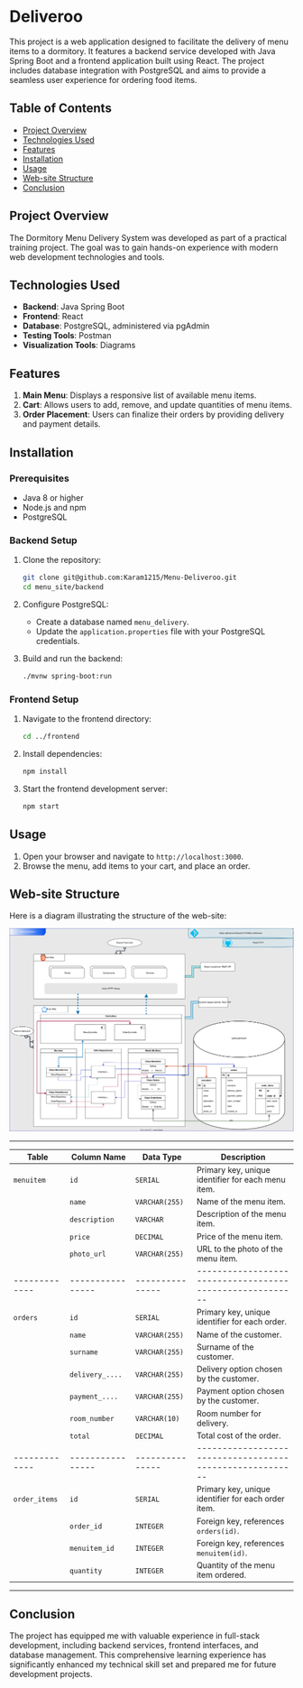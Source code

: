 # Deliveroo

This project is a web application designed to facilitate the delivery of menu items to a dormitory. It features a backend service developed with Java Spring Boot and a frontend application built using React. The project includes database integration with PostgreSQL and aims to provide a seamless user experience for ordering food items.

## Table of Contents

- [Project Overview](#project-overview)
- [Technologies Used](#technologies-used)
- [Features](#features)
- [Installation](#installation)
- [Usage](#usage)
- [Web-site Structure](#web-site-structure)
- [Conclusion](#conclusion)

## Project Overview

The Dormitory Menu Delivery System was developed as part of a practical training project. The goal was to gain hands-on experience with modern web development technologies and tools.

## Technologies Used

- **Backend**: Java Spring Boot
- **Frontend**: React
- **Database**: PostgreSQL, administered via pgAdmin
- **Testing Tools**: Postman
- **Visualization Tools**: Diagrams

## Features

1. **Main Menu**: Displays a responsive list of available menu items.
2. **Cart**: Allows users to add, remove, and update quantities of menu items.
3. **Order Placement**: Users can finalize their orders by providing delivery and payment details.

## Installation

### Prerequisites

- Java 8 or higher
- Node.js and npm
- PostgreSQL

### Backend Setup

1. Clone the repository:
    ```sh
    git clone git@github.com:Karam1215/Menu-Deliveroo.git
    cd menu_site/backend
    ```

2. Configure PostgreSQL:
    - Create a database named `menu_delivery`.
    - Update the `application.properties` file with your PostgreSQL credentials.

3. Build and run the backend:
    ```sh
    ./mvnw spring-boot:run
    ```

### Frontend Setup

1. Navigate to the frontend directory:
    ```sh
    cd ../frontend
    ```

2. Install dependencies:
    ```sh
    npm install
    ```

3. Start the frontend development server:
    ```sh
    npm start
    ```

## Usage

1. Open your browser and navigate to `http://localhost:3000`.
2. Browse the menu, add items to your cart, and place an order.

## Web-site Structure

Here is a diagram illustrating the structure of the web-site:

![Web-site Structure](Diagrams/Delivero.svg)

---------------------------------------------------------------------------------------------------------
| Table       | Column Name    | Data Type     | Description                                            |
|-------------|----------------|---------------|--------------------------------------------------------|
| `menuitem`  | `id`           | `SERIAL`      | Primary key, unique identifier for each menu item.     |
|             | `name`         | `VARCHAR(255)`| Name of the menu item.                                 |
|             | `description`  | `VARCHAR`        | Description of the menu item.                       |
|             | `price`        | `DECIMAL`     | Price of the menu item.                                |
|             | `photo_url`    | `VARCHAR(255)`| URL to the photo of the menu item.                     |
|-------------|----------------|---------------|--------------------------------------------------------|
| `orders`    | `id`           | `SERIAL`      | Primary key, unique identifier for each order.         |
|             | `name`         | `VARCHAR(255)`| Name of the customer.                                  |
|             | `surname`      | `VARCHAR(255)`| Surname of the customer.                               |
|             | `delivery_....`| `VARCHAR(255)`| Delivery option chosen by the customer.                |
|             | `payment_....` | `VARCHAR(255)`| Payment option chosen by the customer.                 |
|             | `room_number`  | `VARCHAR(10)` | Room number for delivery.                              |
|             | `total`        | `DECIMAL`     | Total cost of the order.                               |
|-------------|----------------|---------------|--------------------------------------------------------|
|`order_items`| `id`          | `SERIAL`      | Primary key, unique identifier for each order item.     |
|             | `order_id`     | `INTEGER`     | Foreign key, references `orders(id)`.                  |
|             | `menuitem_id`  | `INTEGER`     | Foreign key, references `menuitem(id)`.                |
|             | `quantity`     | `INTEGER`     | Quantity of the menu item ordered.                     |
---------------------------------------------------------------------------------------------------------

## Conclusion

The project has equipped me with valuable experience in full-stack development, including backend services, frontend interfaces, and database management. This comprehensive learning experience has significantly enhanced my technical skill set and prepared me for future development projects.
